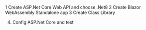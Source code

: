 1 Create ASP.Net Core Web API and choose .Net8
2 Create Blazor WebAssembly Standalone app
3 Create Class Library

4. Config ASP.Net Core and test


